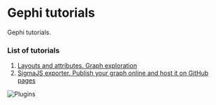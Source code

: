 # Gephi tutorials

Gephi tutorials.

### List of tutorials
1. [Layouts and attributes. Graph exploration](https://github.com/mizvol/gephi-tutorials/tree/master/Layouts)
2. [SigmaJS exporter. Publish your graph online and host it on GitHub pages](https://github.com/mizvol/gephi-tutorials/tree/master/SigmaJS%20exporter)

![Plugins](https://raw.githubusercontent.com/mizvol/gephi-tutorials/master/net.png)
